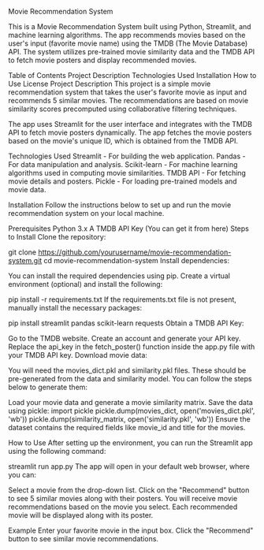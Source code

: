 Movie Recommendation System

This is a Movie Recommendation System built using Python, Streamlit, and machine learning algorithms. The app recommends movies based on the user's input (favorite movie name) using the TMDB (The Movie Database) API. The system utilizes pre-trained movie similarity data and the TMDB API to fetch movie posters and display recommended movies.

Table of Contents
Project Description
Technologies Used
Installation
How to Use
License
Project Description
This project is a simple movie recommendation system that takes the user's favorite movie as input and recommends 5 similar movies. The recommendations are based on movie similarity scores precomputed using collaborative filtering techniques.

The app uses Streamlit for the user interface and integrates with the TMDB API to fetch movie posters dynamically. The app fetches the movie posters based on the movie's unique ID, which is obtained from the TMDB API.

Technologies Used
Streamlit - For building the web application.
Pandas - For data manipulation and analysis.
Scikit-learn - For machine learning algorithms used in computing movie similarities.
TMDB API - For fetching movie details and posters.
Pickle - For loading pre-trained models and movie data.

Installation
Follow the instructions below to set up and run the movie recommendation system on your local machine.

Prerequisites
Python 3.x
A TMDB API Key (You can get it from here)
Steps to Install
Clone the repository:

git clone https://github.com/yourusername/movie-recommendation-system.git
cd movie-recommendation-system
Install dependencies:

You can install the required dependencies using pip. Create a virtual environment (optional) and install the following:

pip install -r requirements.txt
If the requirements.txt file is not present, manually install the necessary packages:

pip install streamlit pandas scikit-learn requests
Obtain a TMDB API Key:

Go to the TMDB website.
Create an account and generate your API key.
Replace the api_key in the fetch_poster() function inside the app.py file with your TMDB API key.
Download movie data:

You will need the movies_dict.pkl and similarity.pkl files. These should be pre-generated from the data and similarity model. You can follow the steps below to generate them:

Load your movie data and generate a movie similarity matrix.
Save the data using pickle:
import pickle
pickle.dump(movies_dict, open('movies_dict.pkl', 'wb'))
pickle.dump(similarity_matrix, open('similarity.pkl', 'wb'))
Ensure the dataset contains the required fields like movie_id and title for the movies.

How to Use
After setting up the environment, you can run the Streamlit app using the following command:

streamlit run app.py
The app will open in your default web browser, where you can:

Select a movie from the drop-down list.
Click on the "Recommend" button to see 5 similar movies along with their posters.
You will receive movie recommendations based on the movie you select. Each recommended movie will be displayed along with its poster.

Example
Enter your favorite movie in the input box.
Click the "Recommend" button to see similar movie recommendations.
